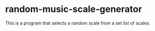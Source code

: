 random-music-scale-generator
============================

This is a program that selects a random scale from a set list of scales.
